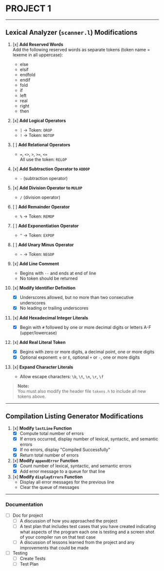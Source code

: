 # PROJECT 1

---

## Lexical Analyzer (`scanner.l`) Modifications

1. [x] **Add Reserved Words**  
   Add the following reserved words as separate tokens (token name = lexeme in all uppercase):  
   - else
   - elsif
   - endfold
   - endif
   - fold
   - if
   - left
   - real
   - right
   - then

2. [x] **Add Logical Operators**  
   - `|` → Token: `OROP`
   - `!` → Token: `NOTOP`

3. [ ] **Add Relational Operators**  
   - `=`, `<>`, `>`, `>=`, `<=`  
   All use the token: `RELOP`

4. [x] **Add Subtraction Operator to `ADDOP`**  
   - `-` (subtraction operator)

5. [x] **Add Division Operator to `MULOP`**  
   - `/` (division operator)

6. [ ] **Add Remainder Operator**  
   - `%` → Token: `REMOP`

7. [ ] **Add Exponentiation Operator**  
   - `^` → Token: `EXPOP`

8. [ ] **Add Unary Minus Operator**  
   - `~` → Token: `NEGOP`

9. [x] **Add Line Comment**  
   - Begins with `--` and ends at end of line  
   - No token should be returned

10. [x] **Modify Identifier Definition**  
    - [x] Underscores allowed, but no more than two consecutive underscores  
    - [x] No leading or trailing underscores

11. [x] **Add Hexadecimal Integer Literals**  
    - [x] Begin with `#` followed by one or more decimal digits or letters A-F (upper/lowercase)

12. [x] **Add Real Literal Token**  
    - [x] Begins with zero or more digits, a decimal point, one or more digits  
    - [x] Optional exponent: `e` or `E`, optional `+` or `-`, one or more digits

13. [x] **Expand Character Literals**  
    - Allow escape characters: `\b`, `\t`, `\n`, `\r`, `\f`

> **Note:**  
> You must also modify the header file `tokens.h` to include all new tokens above.

---

## Compilation Listing Generator Modifications

1. [x] **Modify `lastLine` Function**  
   - [x] Compute total number of errors  
   - [x] If errors occurred, display number of lexical, syntactic, and semantic errors  
   - [x] If no errors, display "Compiled Successfully"  
   - [x] Return total number of errors

2. [x] **Modify `appendError` Function**  
   - [x] Count number of lexical, syntactic, and semantic errors  
   - [x] Add error message to a queue for that line

3. [x] **Modify `displayErrors` Function**  
   - Display all error messages for the previous line  
   - Clear the queue of messages

---

### Documentation
- [ ] Doc for project
    - [ ] A discussion of how you approached the project
    - [ ] A test plan that includes test cases that you have created indicating what aspects of the program each one is testing and a screen shot of your compiler run on that test case
    - [ ] A discussion of lessons learned from the project and any improvements that could be made
- [ ] Testing
    - [ ] Create Tests
    - [ ] Test Plan